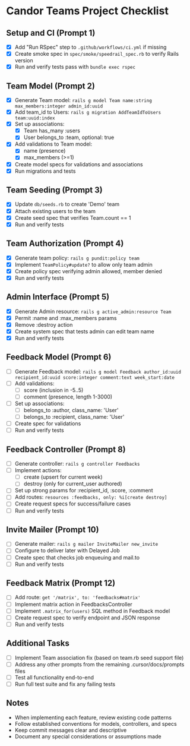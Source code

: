 # Candor Teams Project Checklist

## Setup and CI (Prompt 1)
- [x] Add "Run RSpec" step to `.github/workflows/ci.yml` if missing
- [x] Create smoke spec in `spec/smoke/speedrail_spec.rb` to verify Rails version
- [x] Run and verify tests pass with `bundle exec rspec`

## Team Model (Prompt 2)
- [x] Generate Team model: `rails g model Team name:string max_members:integer admin_id:uuid`
- [x] Add team_id to Users: `rails g migration AddTeamIdToUsers team:uuid:index`
- [x] Set up associations:
  - [x] Team has_many :users
  - [x] User belongs_to :team, optional: true
- [x] Add validations to Team model:
  - [x] name (presence)
  - [x] max_members (>=1)
- [x] Create model specs for validations and associations
- [x] Run migrations and tests

## Team Seeding (Prompt 3)
- [x] Update `db/seeds.rb` to create 'Demo' team
- [x] Attach existing users to the team
- [x] Create seed spec that verifies Team.count == 1
- [x] Run and verify tests

## Team Authorization (Prompt 4)
- [x] Generate team policy: `rails g pundit:policy team`
- [x] Implement `TeamPolicy#update?` to allow only team admin
- [x] Create policy spec verifying admin allowed, member denied
- [x] Run and verify tests

## Admin Interface (Prompt 5)
- [x] Generate Admin resource: `rails g active_admin:resource Team`
- [x] Permit :name and :max_members params
- [x] Remove :destroy action
- [x] Create system spec that tests admin can edit team name
- [x] Run and verify tests

## Feedback Model (Prompt 6)
- [ ] Generate Feedback model: `rails g model Feedback author_id:uuid recipient_id:uuid score:integer comment:text week_start:date`
- [ ] Add validations:
  - [ ] score (inclusion in -5..5)
  - [ ] comment (presence, length 1-3000)
- [ ] Set up associations:
  - [ ] belongs_to :author, class_name: 'User'
  - [ ] belongs_to :recipient, class_name: 'User'
- [ ] Create spec for validations
- [ ] Run and verify tests

## Feedback Controller (Prompt 8)
- [ ] Generate controller: `rails g controller Feedbacks`
- [ ] Implement actions:
  - [ ] create (upsert for current week)
  - [ ] destroy (only for current_user authored)
- [ ] Set up strong params for :recipient_id, :score, :comment
- [ ] Add routes: `resources :feedbacks, only: %i[create destroy]`
- [ ] Create request specs for success/failure cases
- [ ] Run and verify tests

## Invite Mailer (Prompt 10)
- [ ] Generate mailer: `rails g mailer InviteMailer new_invite`
- [ ] Configure to deliver later with Delayed Job
- [ ] Create spec that checks job enqueuing and mail.to
- [ ] Run and verify tests

## Feedback Matrix (Prompt 12)
- [ ] Add route: `get '/matrix', to: 'feedbacks#matrix'`
- [ ] Implement matrix action in FeedbacksController
- [ ] Implement `.matrix_for(users)` SQL method in Feedback model
- [ ] Create request spec to verify endpoint and JSON response
- [ ] Run and verify tests

## Additional Tasks
- [ ] Implement Team association fix (based on team.rb seed support file)
- [ ] Address any other prompts from the remaining .cursor/docs/prompts files
- [ ] Test all functionality end-to-end
- [ ] Run full test suite and fix any failing tests

## Notes
- When implementing each feature, review existing code patterns
- Follow established conventions for models, controllers, and specs
- Keep commit messages clear and descriptive
- Document any special considerations or assumptions made 